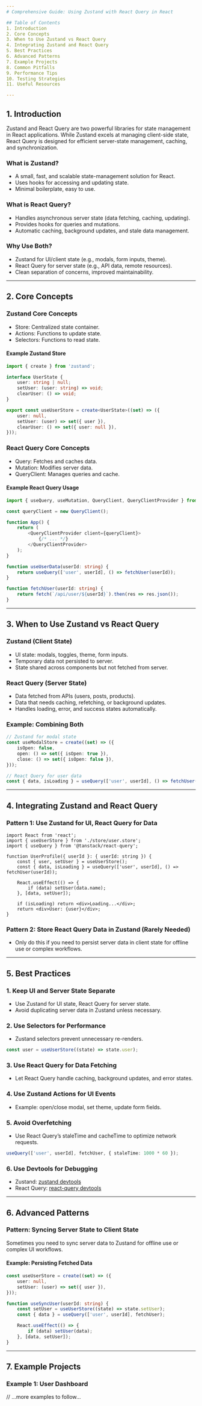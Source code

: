 ```yaml
---
# Comprehensive Guide: Using Zustand with React Query in React

## Table of Contents
1. Introduction
2. Core Concepts
3. When to Use Zustand vs React Query
4. Integrating Zustand and React Query
5. Best Practices
6. Advanced Patterns
7. Example Projects
8. Common Pitfalls
9. Performance Tips
10. Testing Strategies
11. Useful Resources

---
```


## 1. Introduction

Zustand and React Query are two powerful libraries for state management in React applications. While Zustand excels at managing client-side state, React Query is designed for efficient server-state management, caching, and synchronization.

### What is Zustand?

- A small, fast, and scalable state-management solution for React.
- Uses hooks for accessing and updating state.
- Minimal boilerplate, easy to use.

### What is React Query?

- Handles asynchronous server state (data fetching, caching, updating).
- Provides hooks for queries and mutations.
- Automatic caching, background updates, and stale data management.

### Why Use Both?

- Zustand for UI/client state (e.g., modals, form inputs, theme).
- React Query for server state (e.g., API data, remote resources).
- Clean separation of concerns, improved maintainability.

---

## 2. Core Concepts

### Zustand Core Concepts

- Store: Centralized state container.
- Actions: Functions to update state.
- Selectors: Functions to read state.

#### Example Zustand Store

```ts
import { create } from 'zustand';

interface UserState {
	user: string | null;
	setUser: (user: string) => void;
	clearUser: () => void;
}

export const useUserStore = create<UserState>((set) => ({
	user: null,
	setUser: (user) => set({ user }),
	clearUser: () => set({ user: null }),
}));
```

### React Query Core Concepts

- Query: Fetches and caches data.
- Mutation: Modifies server data.
- QueryClient: Manages queries and cache.

#### Example React Query Usage

```ts
import { useQuery, useMutation, QueryClient, QueryClientProvider } from '@tanstack/react-query';

const queryClient = new QueryClient();

function App() {
	return (
		<QueryClientProvider client={queryClient}>
			{/* ... */}
		</QueryClientProvider>
	);
}

function useUserData(userId: string) {
	return useQuery(['user', userId], () => fetchUser(userId));
}

function fetchUser(userId: string) {
	return fetch(`/api/user/${userId}`).then(res => res.json());
}
```

---

## 3. When to Use Zustand vs React Query

### Zustand (Client State)

- UI state: modals, toggles, theme, form inputs.
- Temporary data not persisted to server.
- State shared across components but not fetched from server.

### React Query (Server State)

- Data fetched from APIs (users, posts, products).
- Data that needs caching, refetching, or background updates.
- Handles loading, error, and success states automatically.

### Example: Combining Both

```ts
// Zustand for modal state
const useModalStore = create((set) => ({
	isOpen: false,
	open: () => set({ isOpen: true }),
	close: () => set({ isOpen: false }),
}));

// React Query for user data
const { data, isLoading } = useQuery(['user', userId], () => fetchUser(userId));
```

---

## 4. Integrating Zustand and React Query

### Pattern 1: Use Zustand for UI, React Query for Data
```tsx
import React from 'react';
import { useUserStore } from './store/user.store';
import { useQuery } from '@tanstack/react-query';

function UserProfile({ userId }: { userId: string }) {
	const { user, setUser } = useUserStore();
	const { data, isLoading } = useQuery(['user', userId], () => fetchUser(userId));

	React.useEffect(() => {
		if (data) setUser(data.name);
	}, [data, setUser]);

	if (isLoading) return <div>Loading...</div>;
	return <div>User: {user}</div>;
}
```

### Pattern 2: Store React Query Data in Zustand (Rarely Needed)
- Only do this if you need to persist server data in client state for offline use or complex workflows.

---

## 5. Best Practices

### 1. Keep UI and Server State Separate
- Use Zustand for UI state, React Query for server state.
- Avoid duplicating server data in Zustand unless necessary.

### 2. Use Selectors for Performance
- Zustand selectors prevent unnecessary re-renders.
```ts
const user = useUserStore((state) => state.user);
```

### 3. Use React Query for Data Fetching
- Let React Query handle caching, background updates, and error states.

### 4. Use Zustand Actions for UI Events
- Example: open/close modal, set theme, update form fields.

### 5. Avoid Overfetching
- Use React Query’s staleTime and cacheTime to optimize network requests.
```ts
useQuery(['user', userId], fetchUser, { staleTime: 1000 * 60 });
```

### 6. Use Devtools for Debugging
- Zustand: [zustand devtools](https://github.com/pmndrs/zustand#devtools)
- React Query: [react-query devtools](https://tanstack.com/query/v4/docs/devtools)

---
## 6. Advanced Patterns

### Pattern: Syncing Server State to Client State
Sometimes you need to sync server data to Zustand for offline use or complex UI workflows.

#### Example: Persisting Fetched Data
```ts
const useUserStore = create((set) => ({
	user: null,
	setUser: (user) => set({ user }),
}));

function useSyncUser(userId: string) {
	const setUser = useUserStore((state) => state.setUser);
	const { data } = useQuery(['user', userId], fetchUser);

	React.useEffect(() => {
		if (data) setUser(data);
	}, [data, setUser]);
}
```

---
## 7. Example Projects

### Example 1: User Dashboard
// ...more examples to follow...